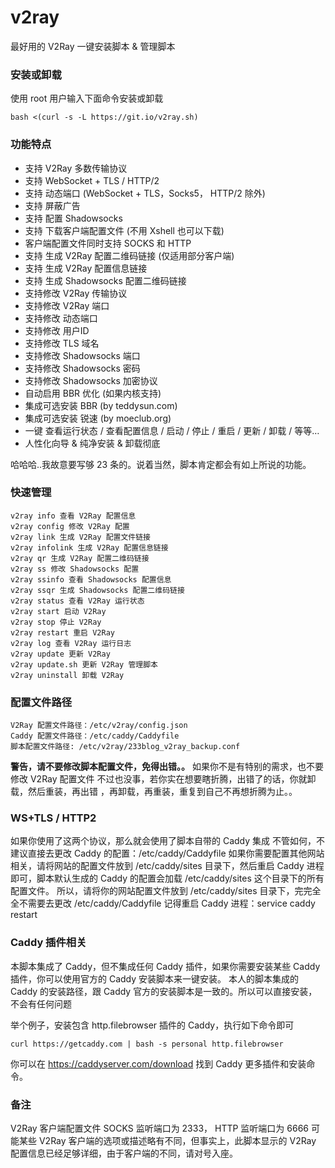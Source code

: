 # v2ray
最好用的 V2Ray 一键安装脚本 &amp; 管理脚本

### 安装或卸载
使用 root 用户输入下面命令安装或卸载
```
bash <(curl -s -L https://git.io/v2ray.sh)
```

### 功能特点
- 支持 V2Ray 多数传输协议
- 支持 WebSocket + TLS / HTTP/2
- 支持 动态端口 (WebSocket + TLS，Socks5， HTTP/2 除外)
- 支持 屏蔽广告
- 支持 配置 Shadowsocks
- 支持 下载客户端配置文件 (不用 Xshell 也可以下载)
- 客户端配置文件同时支持 SOCKS 和 HTTP
- 支持 生成 V2Ray 配置二维码链接 (仅适用部分客户端)
- 支持 生成 V2Ray 配置信息链接
- 支持 生成 Shadowsocks 配置二维码链接
- 支持修改 V2Ray 传输协议
- 支持修改 V2Ray 端口
- 支持修改 动态端口
- 支持修改 用户ID
- 支持修改 TLS 域名
- 支持修改 Shadowsocks 端口
- 支持修改 Shadowsocks 密码
- 支持修改 Shadowsocks 加密协议
- 自动启用 BBR 优化 (如果内核支持)
- 集成可选安装 BBR (by teddysun.com)
- 集成可选安装 锐速 (by moeclub.org)
- 一键 查看运行状态 / 查看配置信息 / 启动 / 停止 / 重启 / 更新 / 卸载 / 等等…
- 人性化向导 & 纯净安装 & 卸载彻底

哈哈哈..我故意要写够 23 条的。说着当然，脚本肯定都会有如上所说的功能。

### 快速管理
```
v2ray info 查看 V2Ray 配置信息
v2ray config 修改 V2Ray 配置
v2ray link 生成 V2Ray 配置文件链接
v2ray infolink 生成 V2Ray 配置信息链接
v2ray qr 生成 V2Ray 配置二维码链接
v2ray ss 修改 Shadowsocks 配置
v2ray ssinfo 查看 Shadowsocks 配置信息
v2ray ssqr 生成 Shadowsocks 配置二维码链接
v2ray status 查看 V2Ray 运行状态
v2ray start 启动 V2Ray
v2ray stop 停止 V2Ray
v2ray restart 重启 V2Ray
v2ray log 查看 V2Ray 运行日志
v2ray update 更新 V2Ray
v2ray update.sh 更新 V2Ray 管理脚本
v2ray uninstall 卸载 V2Ray
```

### 配置文件路径
```
V2Ray 配置文件路径：/etc/v2ray/config.json
Caddy 配置文件路径：/etc/caddy/Caddyfile
脚本配置文件路径: /etc/v2ray/233blog_v2ray_backup.conf
```

**警告，请不要修改脚本配置文件，免得出错。。**
如果你不是有特别的需求，也不要修改 V2Ray 配置文件
不过也没事，若你实在想要瞎折腾，出错了的话，你就卸载，然后重装，再出错 ，再卸载，再重装，重复到自己不再想折腾为止。。

### WS+TLS / HTTP2
如果你使用了这两个协议，那么就会使用了脚本自带的 Caddy 集成
不管如何，不建议直接去更改 Caddy 的配置：/etc/caddy/Caddyfile
如果你需要配置其他网站相关，请将网站的配置文件放到 /etc/caddy/sites 目录下，然后重启 Caddy 进程即可，脚本默认生成的 Caddy 的配置会加载 /etc/caddy/sites 这个目录下的所有配置文件。
所以，请将你的网站配置文件放到 /etc/caddy/sites 目录下，完完全全不需要去更改 /etc/caddy/Caddyfile
记得重启 Caddy 进程：service caddy restart

### Caddy 插件相关
本脚本集成了 Caddy，但不集成任何 Caddy 插件，如果你需要安装某些 Caddy 插件，你可以使用官方的 Caddy 安装脚本来一键安装。
本人的脚本集成的 Caddy 的安装路径，跟 Caddy 官方的安装脚本是一致的。所以可以直接安装，不会有任何问题

举个例子，安装包含 http.filebrowser 插件的 Caddy，执行如下命令即可

```
curl https://getcaddy.com | bash -s personal http.filebrowser
```

你可以在 https://caddyserver.com/download 找到 Caddy 更多插件和安装命令。

### 备注
V2Ray 客户端配置文件 SOCKS 监听端口为 2333， HTTP 监听端口为 6666
可能某些 V2Ray 客户端的选项或描述略有不同，但事实上，此脚本显示的 V2Ray 配置信息已经足够详细，由于客户端的不同，请对号入座。
